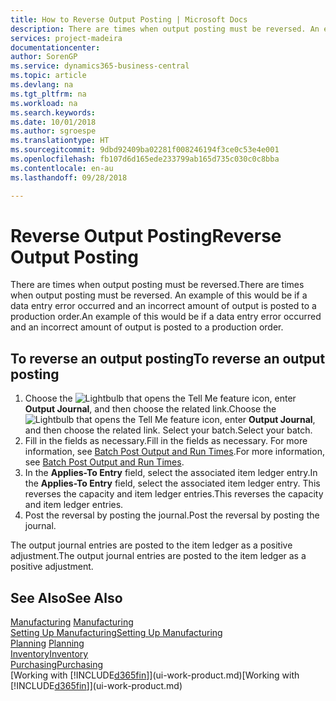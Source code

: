 ```yaml
---
title: How to Reverse Output Posting | Microsoft Docs
description: There are times when output posting must be reversed. An example of this would be if a data entry error occurred and an incorrect amount of output is posted to a production order.
services: project-madeira
documentationcenter: 
author: SorenGP
ms.service: dynamics365-business-central
ms.topic: article
ms.devlang: na
ms.tgt_pltfrm: na
ms.workload: na
ms.search.keywords: 
ms.date: 10/01/2018
ms.author: sgroespe
ms.translationtype: HT
ms.sourcegitcommit: 9dbd92409ba02281f008246194f3ce0c53e4e001
ms.openlocfilehash: fb107d6d165ede233799ab165d735c030c0c8bba
ms.contentlocale: en-au
ms.lasthandoff: 09/28/2018

---
```

# <a name="reverse-output-posting"></a><span data-ttu-id="f52f8-104">Reverse Output Posting</span><span class="sxs-lookup"><span data-stu-id="f52f8-104">Reverse Output Posting</span></span>
<span data-ttu-id="f52f8-105">There are times when output posting must be reversed.</span><span class="sxs-lookup"><span data-stu-id="f52f8-105">There are times when output posting must be reversed.</span></span> <span data-ttu-id="f52f8-106">An example of this would be if a data entry error occurred and an incorrect amount of output is posted to a production order.</span><span class="sxs-lookup"><span data-stu-id="f52f8-106">An example of this would be if a data entry error occurred and an incorrect amount of output is posted to a production order.</span></span>  

## <a name="to-reverse-an-output-posting"></a><span data-ttu-id="f52f8-107">To reverse an output posting</span><span class="sxs-lookup"><span data-stu-id="f52f8-107">To reverse an output posting</span></span>  
1.  <span data-ttu-id="f52f8-108">Choose the ![Lightbulb that opens the Tell Me feature](media/ui-search/search_small.png "Tell me what you want to do") icon, enter **Output Journal**, and then choose the related link.</span><span class="sxs-lookup"><span data-stu-id="f52f8-108">Choose the ![Lightbulb that opens the Tell Me feature](media/ui-search/search_small.png "Tell me what you want to do") icon, enter **Output Journal**, and then choose the related link.</span></span> <span data-ttu-id="f52f8-109">Select your batch.</span><span class="sxs-lookup"><span data-stu-id="f52f8-109">Select your batch.</span></span>  
2. <span data-ttu-id="f52f8-110">Fill in the fields as necessary.</span><span class="sxs-lookup"><span data-stu-id="f52f8-110">Fill in the fields as necessary.</span></span> <span data-ttu-id="f52f8-111">For more information, see [Batch Post Output and Run Times](production-how-to-post-output-quantity.md).</span><span class="sxs-lookup"><span data-stu-id="f52f8-111">For more information, see [Batch Post Output and Run Times](production-how-to-post-output-quantity.md).</span></span>
3.  <span data-ttu-id="f52f8-112">In the **Applies-To Entry** field, select the associated item ledger entry.</span><span class="sxs-lookup"><span data-stu-id="f52f8-112">In the **Applies-To Entry** field, select the associated item ledger entry.</span></span> <span data-ttu-id="f52f8-113">This reverses the capacity and item ledger entries.</span><span class="sxs-lookup"><span data-stu-id="f52f8-113">This reverses the capacity and item ledger entries.</span></span>  
4. <span data-ttu-id="f52f8-114">Post the reversal by posting the journal.</span><span class="sxs-lookup"><span data-stu-id="f52f8-114">Post the reversal by posting the journal.</span></span>  

<span data-ttu-id="f52f8-115">The output journal entries are posted to the item ledger as a positive adjustment.</span><span class="sxs-lookup"><span data-stu-id="f52f8-115">The output journal entries are posted to the item ledger as a positive adjustment.</span></span>  

## <a name="see-also"></a><span data-ttu-id="f52f8-116">See Also</span><span class="sxs-lookup"><span data-stu-id="f52f8-116">See Also</span></span>  
 <span data-ttu-id="f52f8-117">[Manufacturing](production-manage-manufacturing.md)  </span><span class="sxs-lookup"><span data-stu-id="f52f8-117">[Manufacturing](production-manage-manufacturing.md)  </span></span>  
 [<span data-ttu-id="f52f8-118">Setting Up Manufacturing</span><span class="sxs-lookup"><span data-stu-id="f52f8-118">Setting Up Manufacturing</span></span>](production-configure-production-processes.md)  
 <span data-ttu-id="f52f8-119">[Planning](production-planning.md)    </span><span class="sxs-lookup"><span data-stu-id="f52f8-119">[Planning](production-planning.md)    </span></span>  
 [<span data-ttu-id="f52f8-120">Inventory</span><span class="sxs-lookup"><span data-stu-id="f52f8-120">Inventory</span></span>](inventory-manage-inventory.md)  
 [<span data-ttu-id="f52f8-121">Purchasing</span><span class="sxs-lookup"><span data-stu-id="f52f8-121">Purchasing</span></span>](purchasing-manage-purchasing.md)  
 <span data-ttu-id="f52f8-122">[Working with [!INCLUDE[d365fin](includes/d365fin_md.md)]](ui-work-product.md)</span><span class="sxs-lookup"><span data-stu-id="f52f8-122">[Working with [!INCLUDE[d365fin](includes/d365fin_md.md)]](ui-work-product.md)</span></span>  

